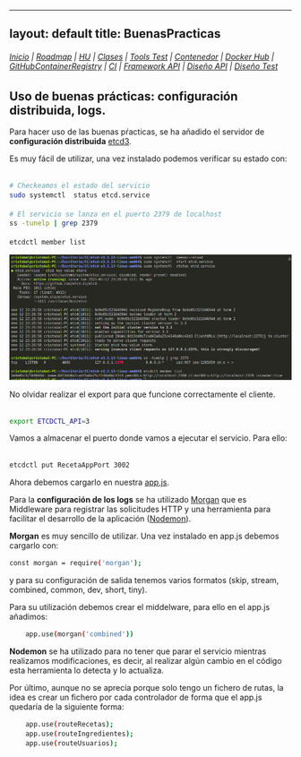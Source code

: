 

---
layout: default
title: BuenasPracticas
---

###### [Inicio](./) | [Roadmap](./Roadmap.html) | [HU](./hu.html) | [Clases](./clases_desarrolladas) | [Tools Test](./aserciones_sis_pruebas.html) | [Contenedor](./contenedor.html) | [Docker Hub](./docker_hub.html) | [GitHubContainerRegistry](./githubcontainerregistry.html) | [CI](./ci.html) | [Framework API](./frameworkAPI.html) | [Diseño API](./diseñoAPI.html) | [Diseño Test](./diseñoTest.html)  


## Uso de buenas prácticas: configuración distribuida, logs.

Para hacer uso de las buenas pŕacticas, se ha añadido el servidor de **configuración distribuida** [etcd3](https://computingforgeeks.com/how-to-install-etcd-on-ubuntu-18-04-ubuntu-16-04/).

Es muy fácil de utilizar, una vez instalado podemos verificar su estado con:

```bash

# Checkeamos el estado del servicio
sudo systemctl  status etcd.service

# El servicio se lanza en el puerto 2379 de localhost
ss -tunelp | grep 2379

etcdctl member list

```

![etcd3 verificacion funcionamiento](https://github.com/cr13/EjerciciosCC-20-21/blob/main/img/t6/etcd3_verifiacion.png)

No olvidar realizar el export para que funcione correctamente el cliente.

```bash

export ETCDCTL_API=3

```

Vamos a almacenar el puerto donde vamos a ejecutar el servicio. Para ello:

```bash

etcdctl put RecetaAppPort 3002


```

Ahora debemos cargarlo en nuestra [app.js](https://github.com/cr13/RecetaCoctel/commit/270cfad4d995983f034cb934878301295cab9a4e#diff-e07d531ac040ce3f40e0ce632ac2a059d7cd60f20e61f78268ac3be015b3b28f).


Para la **configuración de los logs** se ha utilizado [Morgan](https://www.npmjs.com/package/morgan) que es Middleware para registrar las solicitudes HTTP y una herramienta para facilitar el desarrollo de la aplicación ([Nodemon](https://www.npmjs.com/package/nodemon)).

**Morgan** es muy sencillo de utilizar. Una vez instalado en app.js debemos cargarlo con:

```bash
const morgan = require('morgan');
```
y para su configuración de salida tenemos varios formatos (skip, stream, combined, common, dev, short, tiny).

Para su utilización debemos crear el middelware, para ello en el app.js añadimos:

```bash
    app.use(morgan('combined'))
```

**Nodemon** se ha utilizado para no tener que parar el servicio mientras realizamos modificaciones, es decir, al realizar algún cambio en el código esta herramienta lo detecta y lo actualiza.

Por último, aunque no se aprecia porque solo tengo un fichero de rutas, la idea es crear un fichero por cada controlador de forma que el app.js quedaría de la siguiente forma:

```bash
    app.use(routeRecetas);
    app.use(routeIngredientes);
    app.use(routeUsuarios);
```
